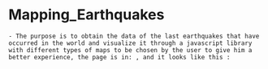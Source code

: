 # Mapping_Earthquakes

    - The purpose is to obtain the data of the last earthquakes that have occurred in the world and visualize it through a javascript library with different types of maps to be chosen by the user to give him a better experience, the page is in: , and it looks like this :